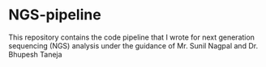 # NGS-pipeline
This repository contains the code pipeline that I wrote for next generation sequencing (NGS) analysis under the guidance of Mr. Sunil Nagpal and Dr. Bhupesh Taneja 
